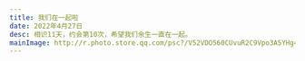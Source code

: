 ```yaml
---
title: 我们在一起啦
date: 2022年4月27日
desc: 相识11天，约会第10次，希望我们余生一直在一起。
mainImage: http://r.photo.store.qq.com/psc?/V52VDO560CUvuR2C9Vpo3A5YHg4ZqMkk/ruAMsa53pVQWN7FLK88i5v6n6kJrBQUGbpmOw13*0qLStpsvriRjsdJf7dPZOn1ryG9fcOwHiuxEf8H1RPU3F*QNn1BzlU2wA0wC385X34M!/r
---
```

